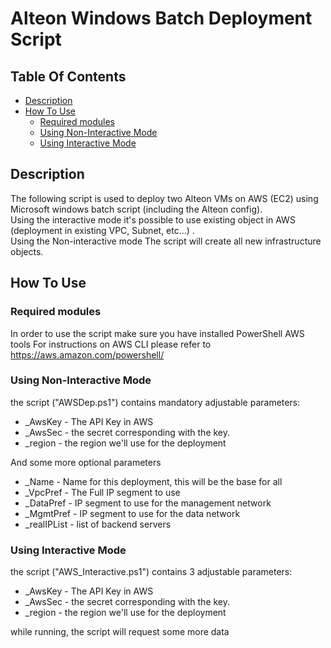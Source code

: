 # Alteon Windows Batch Deployment Script

## Table Of Contents ###
- [Description](#description )
- [How To Use](#how-to-use )
  * [Required modules](#Required-modules)
  * [Using Non-Interactive Mode](#Using-Non-Interactive-Mode)
  * [Using Interactive Mode](#Using-Interactive-Mode)

## Description ##
The following script is used to deploy two Alteon VMs on AWS (EC2) using Microsoft windows batch script (including the Alteon config).<br>
Using the interactive mode it's possible to use existing object in AWS (deployment in existing VPC, Subnet, etc...) .<br>
Using the Non-interactive mode The script will create all new infrastructure objects.<br>

## How To Use ##
### Required modules ###
In order to use the script make sure you have installed PowerShell AWS tools 
For instructions on AWS CLI please refer to https://aws.amazon.com/powershell/

### Using Non-Interactive Mode ###
the script ("AWSDep.ps1") contains mandatory adjustable parameters:
* _AwsKey - The API Key in AWS
* _AwsSec - the secret corresponding with the key.
* _region - the region we'll use for the deployment

And some more optional parameters 
* _Name       - Name for this deployment, this will be the base for all  
* _VpcPref    - The Full IP segment to use
* _DataPref    - IP segment to use for the management network
* _MgmtPref    - IP segment to use for the data network
* _realIPList - list of backend servers

### Using Interactive Mode ###
the script ("AWS_Interactive.ps1") contains 3 adjustable parameters:
* _AwsKey - The API Key in AWS
* _AwsSec - the secret corresponding with the key.
* _region - the region we'll use for the deployment

while running, the script will request some more data
